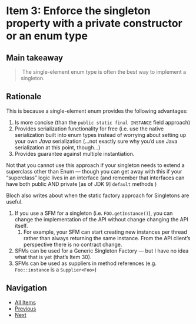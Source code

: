 # Item 3: Enforce the singleton property with a private constructor or an enum type

## Main takeaway  

> The single-element enum type is often the best way to implement a singleton.

## Rationale

This is because a single-element enum provides the following advantages:  

1. Is more concise (than the `public static final INSTANCE` field approach)
2. Provides serialization functionality for free (i.e. use the native serialization built into enum types instead of worrying about setting up your own _Java_ serialization (…not exactly sure why you’d use Java serialization at this point, though…)
3. Provides guarantee against multiple instantiation.

Not that you cannot use this approach if your singleton needs to extend a superclass other than Enum — though you can get away with this if your “superclass” logic lives in an interface (and remember that interfaces can have both public AND private [as of JDK 9] `default` methods )

Bloch also writes about when the static factory approach for Singletons are useful.  

1. If you use a SFM for a singleton (i.e. `FOO.getInstance()`), you can change the implementation of the API without change changing the API itself.
   1. For example, your SFM can start creating new instances per thread rather than always returning the same instance. From the API client’s perspective there is no contract change.
2. SFMs can be used for a Generic Singleton Factory — but I have no idea what that is yet (that’s Item 30).
3. SFMs can be used as suppliers in method references (e.g. `Foo::instance` is a `Supplier<Foo>`)

## Navigation

- [All Items](../README.md#items)
- [Previous](item-02.md)
- [Next](item-04.md)
